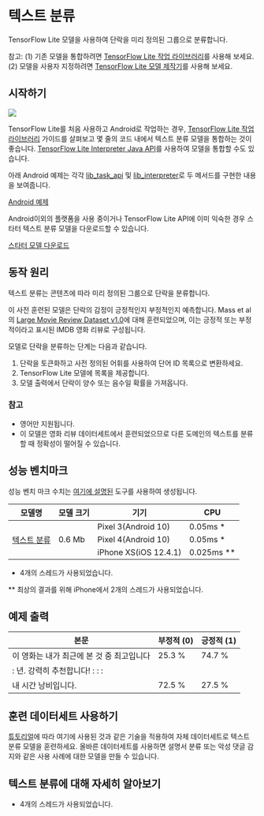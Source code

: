# 텍스트 분류

TensorFlow Lite 모델을 사용하여 단락을 미리 정의된 그룹으로 분류합니다.

참고: (1) 기존 모델을 통합하려면 [TensorFlow Lite 작업 라이브러리](https://www.tensorflow.org/lite/inference_with_metadata/task_library/nl_classifier)를 사용해 보세요. (2) 모델을 사용자 지정하려면 [TensorFlow Lite 모델 제작기](https://www.tensorflow.org/lite/models/modify/model_maker/text_classification)를 사용해 보세요.

## 시작하기


<img src="images/screenshot.gif" class="attempt-right" style="max-width: 300px">

TensorFlow Lite를 처음 사용하고 Android로 작업하는 경우, [TensorFlow Lite 작업 라이브러리](../../inference_with_metadata/task_library/nl_classifier) 가이드를 살펴보고 몇 줄의 코드 내에서 텍스트 분류 모델을 통합하는 것이 좋습니다. [TensorFlow Lite Interpreter Java API](../../guide/inference#load_and_run_a_model_in_java)를 사용하여 모델을 통합할 수도 있습니다.

아래 Android 예제는 각각 [lib_task_api](https://github.com/tensorflow/examples/tree/master/lite/examples/text_classification/android/lib_task_api) 및 [lib_interpreter](https://github.com/tensorflow/examples/tree/master/lite/examples/text_classification/android/lib_interpreter)로 두 메서드를 구현한 내용을 보여줍니다.

<a class="button button-primary" href="https://github.com/tensorflow/examples/tree/master/lite/examples/text_classification/android">Android 예제</a>

Android이외의 플랫폼을 사용 중이거나 TensorFlow Lite API에 이미 익숙한 경우 스타터 텍스트 분류 모델을 다운로드할 수 있습니다.

<a class="button button-primary" href="https://storage.googleapis.com/download.tensorflow.org/models/tflite/text_classification/text_classification_v2.tflite">스타터 모델 다운로드</a>

## 동작 원리

텍스트 분류는 콘텐츠에 따라 미리 정의된 그룹으로 단락을 분류합니다.

이 사전 훈련된 모델은 단락의 감정이 긍정적인지 부정적인지 예측합니다. Mass et al의 [Large Movie Review Dataset v1.0](http://ai.stanford.edu/~amaas/data/sentiment/)에 대해 훈련되었으며, 이는 긍정적 또는 부정적이라고 표시된 IMDB 영화 리뷰로 구성됩니다.

모델로 단락을 분류하는 단계는 다음과 같습니다.

1. 단락을 토큰화하고 사전 정의된 어휘를 사용하여 단어 ID 목록으로 변환하세요.
2. TensorFlow Lite 모델에 목록을 제공합니다.
3. 모델 출력에서 단락이 양수 또는 음수일 확률을 가져옵니다.

### 참고

- 영어만 지원됩니다.
- 이 모델은 영화 리뷰 데이터세트에서 훈련되었으므로 다른 도메인의 텍스트를 분류할 때 정확성이 떨어질 수 있습니다.

## 성능 벤치마크

성능 벤치 마크 수치는 [여기에 설명된](https://www.tensorflow.org/lite/performance/benchmarks) 도구를 사용하여 생성됩니다.

<table>
  <thead>
    <tr>
      <th>모델명</th>
      <th>모델 크기</th>
      <th>기기</th>
      <th>CPU</th>
    </tr>
  </thead>
  <tr>
    <td rowspan="3"><a href="https://storage.googleapis.com/download.tensorflow.org/models/tflite/text_classification/text_classification.tflite">텍스트 분류</a></td>
    <td rowspan="3">       0.6 Mb     </td>
    <td>Pixel 3(Android 10)</td>
    <td>0.05ms *</td>
  </tr>
   <tr>
     <td>Pixel 4(Android 10)</td>
    <td>0.05ms *</td>
  </tr>
   <tr>
     <td>iPhone XS(iOS 12.4.1)</td>
    <td>0.025ms **</td>
  </tr>
</table>

* 4개의 스레드가 사용되었습니다.

** 최상의 결과를 위해 iPhone에서 2개의 스레드가 사용되었습니다.

## 예제 출력

본문 | 부정적 (0) | 긍정적 (1)
--- | --- | ---
이 영화는 내가 최근에 본 것 중 최고입니다 | 25.3 % | 74.7 %
: 년. 강력히 추천합니다! : : : |  |
내 시간 낭비입니다. | 72.5 % | 27.5 %

## 훈련 데이터세트 사용하기

[튜토리얼](https://www.tensorflow.org/lite/models/modify/model_maker/text_classification)에 따라 여기에 사용된 것과 같은 기술을 적용하여 자체 데이터세트로 텍스트 분류 모델을 훈련하세요. 올바른 데이터세트를 사용하면 설명서 분류 또는 악성 댓글 감지와 같은 사용 사례에 대한 모델을 만들 수 있습니다.

## 텍스트 분류에 대해 자세히 알아보기

- 4개의 스레드가 사용되었습니다.
